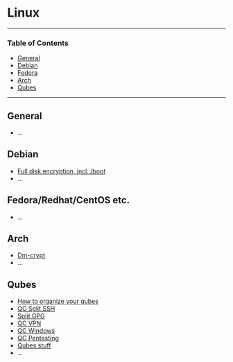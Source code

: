 # Linux

---

### Table of Contents
- [General](#general)
- [Debian](#debian)
- [Fedora](#debian)
- [Arch](#arch)
- [Qubes](#qubes)

---

## General
- ...

## Debian
- [Full disk encryption, incl. /boot](https://cryptsetup-team.pages.debian.net/cryptsetup/encrypted-boot.html#enabling-cryptomount-in-grub2)
- ...

## Fedora/Redhat/CentOS etc.
- ...

## Arch
- [Dm-crypt](https://wiki.archlinux.org/title/Dm-crypt/Device_encryption)
- ...

## Qubes
- [How to organize your qubes](https://www.qubes-os.org/news/2022/10/28/how-to-organize-your-qubes/)
- [QC Split SSH](https://github.com/Qubes-Community/Contents/blob/master/docs/configuration/split-ssh.md)
- [Split GPG](https://www.qubes-os.org/doc/split-gpg/)
- [QC VPN](https://github.com/Qubes-Community/Contents/blob/master/docs/configuration/vpn.md)
- [QC Windows](https://github.com/Qubes-Community/Contents/tree/master/docs/os/windows)
- [QC Pentesting](https://github.com/Qubes-Community/Contents/tree/master/docs/os/pentesting)
- [Qubes stuff](https://qubes.3isec.org/)
- ...
